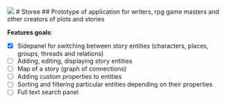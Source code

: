<img src="https://i.imgur.com/MREVFNF.png" />
# Storee
## Prototype of application for writers, rpg game masters and other creators of plots and stories

<b>Features goals</b>:
- [x] Sidepanel for switching between story entities (characters, places, groups, threads and relations)
- [ ] Adding, editing, displaying story entities
- [ ] Map of a story (graph of connections)
- [ ] Adding custom properties to entities
- [ ] Sorting and filtering particular entities depending on their properties
- [ ] Full text search panel
